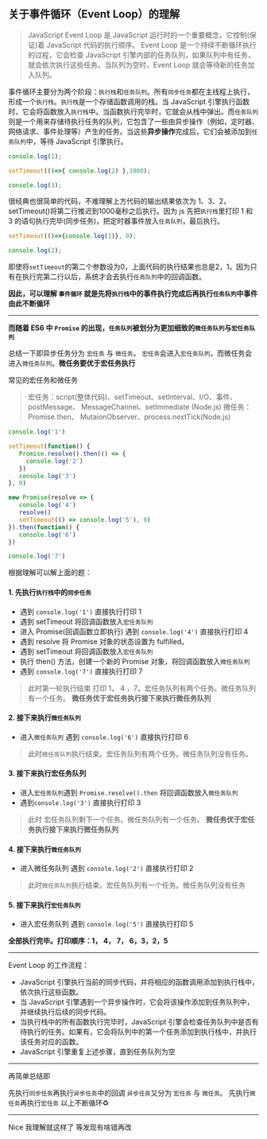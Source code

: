 <!-- intro: JavaScript Event Loop 是 JavaScript 运行时的一个重要概念，它控制着 JavaScript 代码的执行顺序。 Event Loop 是一个持续不断循环执行的过程，它会检查 JavaScript 引擎内部的任务队列，如果队列中有任务，就会依次执行这些任务。当队列为空时，Event Loop 就会等待新的任务加入队列。  -->

## 关于事件循环（Event Loop）的理解



> JavaScript Event Loop 是 JavaScript 运行时的一个重要概念，它控制(保证)着 JavaScript 代码的执行顺序。 Event Loop 是一个持续不断循环执行的过程，它会检查 JavaScript 引擎内部的任务队列，如果队列中有任务，就会依次执行这些任务。当队列为空时，Event Loop 就会等待新的任务加入队列。 



事件循环主要分为两个阶段：`执行栈`和`任务队列`。所有`同步任务`都在主线程上执行，形成一个`执行栈`。`执行栈`是一个存储函数调用的栈。当 JavaScript 引擎执行函数时，它会将函数放入`执行栈`中。当函数执行完毕时，它就会从栈中弹出。而`任务队列`则是一个用来存储待执行任务的队列，它包含了一些由异步操作（例如，定时器、网络请求、事件处理等）产生的任务。当这些**异步操作**完成后，它们会被添加到`任务队列`中，等待 JavaScript 引擎执行。

```js
console.log(1); 

setTimeout(()=>{ console.log(2) },1000);

console.log(3); 
```
很经典也很简单的代码，不难理解上方代码的输出结果依次为 1、3、2，setTimeout()将第二行推迟到1000毫秒之后执行。因为 js 先把`执行栈`里打印 1 和 3 的语句执行完毕(同步任务)，把定时器事件放入`任务队列`，最后执行。
 
```js
setTimeout(()=>{console.log(1)}, 0);

console.log(2);
```
即使将`setTimeout`的第二个参数设为0，上面代码的执行结果也总是2，1。因为只有在执行完第二行以后，系统才会去执行`任务队列`中的回调函数。


**因此，可以理解 `事件循环` 就是先将`执行栈`中的事件执行完成后再执行`任务队列`中事件 由此不断循环**


 ---

**而随着 ES6 中 `Promise` 的出现，`任务队列`被划分为更加细致的`微任务队列`与`宏任务队列`**

总结一下即异步任务分为 `宏任务` 与 `微任务`。 `宏任务`会进入`宏任务队列`，而微任务会进入`微任务队列`。**微任务要优于宏任务执行**
 
 
常见的宏任务和微任务
>宏任务：script(整体代码)、setTimeout、setInterval、I/O、事件、postMessage、 MessageChannel、setImmediate (Node.js)
微任务：Promise.then、 MutaionObserver、process.nextTick(Node.js)

```js
console.log('1')

setTimeout(function() {
   Promise.resolve().then(() => {
     console.log('2')
   })
   console.log('3')
}, 0)

new Promise(resolve => {
   console.log('4')
   resolve()
   setTimeout(() => console.log('5'), 0)
}).then(function() {
   console.log('6')
})

console.log('7')
```
根据理解可以解上面的题：
#### 1. 先执行`执行栈`中的`同步任务`
  - 遇到 `console.log('1')` 直接执行打印 1
  - 遇到 setTimeout 将回调函数放入`宏任务队列`
  - 进入 Promise(回调函数立即执行) 遇到 `console.log('4')` 直接执行打印 4
  - 遇到 resolve 将 Promise 对象的状态设置为 fulfilled。 
  - 遇到 setTimeout 将回调函数放入`宏任务队列`
  - 执行 then() 方法，创建一个新的 Promise 对象，将回调函数放入`微任务队列` 
  - 遇到 `console.log('7')` 直接执行打印 7
  > 此时第一轮执行结束 打印 1， 4 ，7。宏任务队列有两个任务。微任务队列有一个任务。 
  **微任务优于宏任务执行接下来执行微任务队列**

#### 2. 接下来执行`微任务队列` 
  - 进入`微任务队列` 遇到 `console.log('6')` 直接执行打印 6 
  > 此时`微任务队列`执行结束。宏任务队列有两个任务。微任务队列没有任务。

#### 3. 接下来执行宏任务队列 
  - 进入`宏任务队列`遇到 `Promise.resolve().then` 将回调函数放入`微任务队列`
  - 遇到`console.log('3')` 直接执行打印 3
  > 此时 宏任务队列剩下一个任务。微任务队列有一个任务。
     **微任务优于宏任务执行接下来执行微任务队列**

#### 4. 接下来执行`微任务队列`  
  - 进入微任务队列 遇到 `console.log('2')` 直接执行打印 2
  > 此时`微任务队列`执行结束。宏任务队列有一个任务。微任务队列没有任务
 
####  5. 接下来执行`宏任务队列`  
  - 进入宏任务队列 遇到 `console.log('5')` 直接执行打印 5

**全部执行完毕。打印顺序：1， 4， 7， 6，3，2，5**


---
Event Loop 的工作流程：  
- JavaScript 引擎执行当前的同步代码，并将相应的函数调用添加到执行栈中，依次执行这些函数。  
- 当 JavaScript 引擎遇到一个异步操作时，它会将该操作添加到任务队列中，并继续执行后续的同步代码。  
- 当执行栈中的所有函数执行完毕时，JavaScript 引擎会检查任务队列中是否有待执行的任务。如果有，它会将队列中的第一个任务添加到执行栈中，并执行该任务对应的函数。  
- JavaScript 引擎重复上述步骤，直到任务队列为空  

---
再简单总结即

先执行`同步任务`再执行`异步任务`中的回调
`异步任务`又分为 `宏任务` 与 `微任务`。
先执行`微任务`再执行`宏任务`
以上不断循环♻️
 
 ---
 
 Nice 我理解就这样了 等发现有啥错再改







 




 